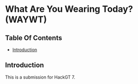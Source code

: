 # What Are You Wearing Today? (WAYWT)




## Table Of Contents


- [Introduction](#introduction)




## Introduction


This is a submission for HackGT 7.
